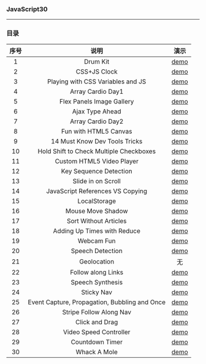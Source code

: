 ### JavaScript30  
***
### 目录

序号|说明|演示
:---:|:---:|:---:
1|Drum Kit|[demo](https://javahashbrown.github.io/JavaScript30/01%20-%20JavaScript%20Drum%20Kit/drumkit.html)
2|CSS+JS Clock|[demo](https://javahashbrown.github.io/JavaScript30/02%20-%20CSS%20+%20JS%20Clock/)
3|Playing with CSS Variables and JS|[demo](https://javahashbrown.github.io/JavaScript30/03%20-%20Playing%20with%20CSS%20Variables%20and%20JS/)
4|Array Cardio Day1|[demo](https://javahashbrown.github.io/JavaScript30/04%20-%20Array%20Cardio%20Day%201/)
5|Flex Panels Image Gallery|[demo](https://javahashbrown.github.io/JavaScript30/05%20-%20Flex%20Panels%20Image%20Gallery/)
6|Ajax Type Ahead|[demo](https://javahashbrown.github.io/JavaScript30/06%20-%20Ajax%20Type%20Ahead/)
7|Array Cardio Day2|[demo](https://javahashbrown.github.io/JavaScript30/07%20-%20Array%20Cardio%20Day%202/)
8|Fun with HTML5 Canvas|[demo](https://javahashbrown.github.io/JavaScript30/08%20-%20Fun%20with%20HTML5%20Canvas/)
9|14 Must Know Dev Tools Tricks|[demo](https://javahashbrown.github.io/JavaScript30/09%20-%2014%20Must%20Know%20Dev%20Tools%20Tricks/)
10|Hold Shift to Check Multiple Checkboxes|[demo](https://javahashbrown.github.io/JavaScript30/10%20-%20Hold%20Shift%20to%20Check%20Multiple%20Checkboxes/)
11|Custom HTML5 Video Player|[demo](https://javahashbrown.github.io/JavaScript30/11%20-%20Custom%20HTML5%20Video%20Player/)
12|Key Sequence Detection|[demo](https://javahashbrown.github.io/JavaScript30/12%20-%20Key%20Sequence%20Detection/)
13|Slide in on Scroll|[demo](https://javahashbrown.github.io/JavaScript30/13%20-%20Slide%20in%20on%20Scroll/)
14|JavaScript References VS Copying|[demo](https://javahashbrown.github.io/JavaScript30/14%20-%20JavaScript%20References%20VS%20Copying/)
15|LocalStorage|[demo](https://javahashbrown.github.io/JavaScript30/15%20-%20LocalStorage/)
16|Mouse Move Shadow|[demo](https://javahashbrown.github.io/JavaScript30/16%20-%20Mouse%20Move%20Shadow/)
17|Sort Without Articles|[demo](https://javahashbrown.github.io/JavaScript30/17%20-%20Sort%20Without%20Articles/)
18|Adding Up Times with Reduce|[demo](https://javahashbrown.github.io/JavaScript30/18%20-%20Adding%20Up%20Times%20with%20Reduce/)
19|Webcam Fun|[demo](https://javahashbrown.github.io/JavaScript30/19%20-%20Webcam%20Fun/)
20|Speech Detection|[demo](https://javahashbrown.github.io/JavaScript30/20%20-%20Speech%20Detection/)
21|Geolocation|无
22|Follow along Links|[demo](https://javahashbrown.github.io/JavaScript30/22%20-%20Follow%20along%20Links/)
23|Speech Synthesis|[demo](https://javahashbrown.github.io/JavaScript30/23%20-%20Speech%20Synthesis/index.html)
24|Sticky Nav|[demo](https://javahashbrown.github.io/JavaScript30/24%20-%20Sticky%20Nav/index.html)
25|Event Capture, Propagation, Bubbling and Once|[demo](https://javahashbrown.github.io/JavaScript30/25%20-%20Event%20Capture,%20Propagation,%20Bubbling%20and%20Once/)
26|Stripe Follow Along Nav|[demo](https://javahashbrown.github.io/JavaScript30/26%20-%20Stripe%20Follow%20Along%20Nav/)
27|Click and Drag|[demo](https://javahashbrown.github.io/JavaScript30/27%20-%20Click%20and%20Drag/)
28|Video Speed Controller|[demo](https://javahashbrown.github.io/JavaScript30/28%20-%20Video%20Speed%20Controller/)
29|Countdown Timer|[demo](https://javahashbrown.github.io/JavaScript30/29%20-%20Countdown%20Timer/)
30|Whack A Mole|[demo](https://javahashbrown.github.io/JavaScript30/30%20-%20Whack%20A%20Mole/)

